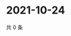 # 2021-10-24

共 0 条

<!-- BEGIN WEIBO -->
<!-- 最后更新时间 Sun Oct 24 2021 22:12:51 GMT+0800 (China Standard Time) -->

<!-- END WEIBO -->
